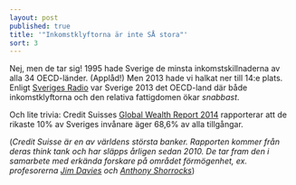 ```yaml
---
layout: post
published: true
title: '"Inkomstklyftorna är inte SÅ stora"'
sort: 3
---
```


Nej, men de tar sig! 
1995 hade Sverige de minsta inkomstskillnaderna av alla 34 OECD-länder. (Applåd!) Men 2013 hade vi halkat ner till 14:e plats. Enligt [Sveriges Radio](http://sverigesradio.se/sida/artikel.aspx?programid=83&artikel=5535253) var Sverige 2013 det OECD-land där både inkomstklyftorna och den relativa fattigdomen ökar _snabbast_.

Och lite trivia: Credit Suisses [Global Wealth Report 2014](https://publications.credit-suisse.com/tasks/render/file/?fileID=60931FDE-A2D2-F568-B041B58C5EA591A4) rapporterar att de rikaste 10% av Sveriges invånare äger 68,6% av alla tillgångar.

(_Credit Suisse är en av världens största banker. Rapporten kommer från deras think tank och har släpps årligen sedan 2010. De tar fram den i samarbete med erkända forskare på området förmögenhet, ex. profesorerna [Jim Davies](http://economics.uwo.ca/people/faculty/davies.html) och  [Anthony Shorrocks](https://www.wider.unu.edu/expert/anthony-shorrocks)_)
